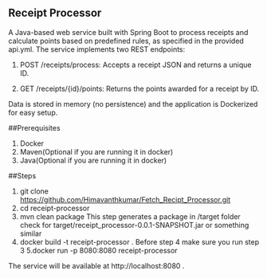 ## Receipt Processor
A Java-based web service built with Spring Boot to process receipts and calculate points based on predefined rules, as specified in the provided api.yml. The service implements two REST endpoints:

1. POST /receipts/process: Accepts a receipt JSON and returns a unique ID.

2. GET /receipts/{id}/points: Returns the points awarded for a receipt by ID.

Data is stored in memory (no persistence) and the application is Dockerized for easy setup.

##Prerequisites
1. Docker
2. Maven(Optional if you are running it in docker)
3. Java(Optional if you are running it in docker)

##Steps
1. git clone https://github.com/Himavanthkumar/Fetch_Recipt_Processor.git
2. cd receipt-processor
3. mvn clean package
This step generates a package in /target folder check for target/receipt_processor-0.0.1-SNAPSHOT.jar or something similar
4. docker build -t receipt-processor .
Before step 4 make sure you run step 3
5.docker run -p 8080:8080 receipt-processor

The service will be available at http://localhost:8080 .

